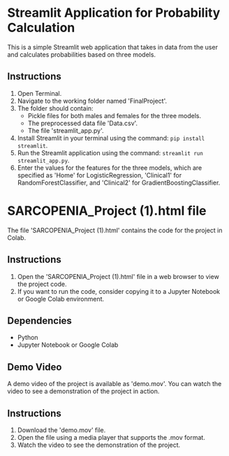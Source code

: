 # Streamlit Application for Probability Calculation

This is a simple Streamlit web application that takes in data from the user and calculates probabilities based on three models.

## Instructions

1. Open Terminal.
2. Navigate to the working folder named 'FinalProject'.
3. The folder should contain:
   - Pickle files for both males and females for the three models.
   - The preprocessed data file 'Data.csv'.
   - The file 'streamlit_app.py'.
4. Install Streamlit in your terminal using the command: `pip install streamlit`.
5. Run the Streamlit application using the command: `streamlit run streamlit_app.py`.
6. Enter the values for the features for the three models, which are specified as 'Home' for LogisticRegression, 'Clinical1' for RandomForestClassifier, and 'Clinical2' for GradientBoostingClassifier.



# SARCOPENIA_Project (1).html file

The file 'SARCOPENIA_Project (1).html' contains the code for the project in Colab.

## Instructions

1. Open the 'SARCOPENIA_Project (1).html' file in a web browser to view the project code.
2. If you want to run the code, consider copying it to a Jupyter Notebook or Google Colab environment.

## Dependencies

- Python
- Jupyter Notebook or Google Colab




## Demo Video

A demo video of the project is available as 'demo.mov'. You can watch the video to see a demonstration of the project in action.

## Instructions

1. Download the 'demo.mov' file.
2. Open the file using a media player that supports the .mov format.
3. Watch the video to see the demonstration of the project.



